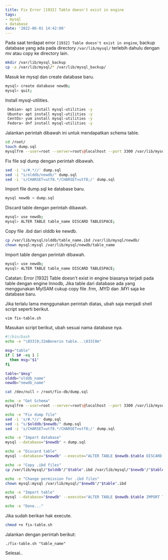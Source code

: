 ```yaml
---
title: Fix Error [1932] Table doesn't exist in engine
tags:
- mysql
- database
date: '2022-06-01 14:42:00'
---
```


Pada saat terdapat error `[1932] Table doesn't exist in engine`, backup database yang ada pada directory `/var/lib/mysql/` terlebih dahulu dengan mv atau copy ke directory lain.

```bash
mkdir /var/lib/mysql_backup
cp -a /var/lib/mysql/* /var/lib/mysql_backup/
```

Masuk ke mysql dan create database baru.

```bash
mysql> create database newdb;
mysql> quit;
```

Install mysql-utilities.

```bash
 Debian> apt install mysql-utilities -y
 Ubuntu> apt install mysql-utilities -y
 CentOs> yum install mysql-utilities -y
 Fedora> dnf install mysql-utilities -y
```

Jalankan perintah dibawah ini untuk mendapatkan schema table.
```bash
cd /root/
touch dump.sql
mysqlfrm --user=root --server=root\@localhost --port 3300 /var/lib/mysql/olddb/table_name.frm > dump.sql
```

Fix file sql dump dengan perintah dibawah.
```bash
sed -i 's/#.*//' dump.sql
sed -i "s/olddb/newdb/" dump.sql
sed -i 's/CHARSET=utf8.*/CHARSET=utf8;/' dump.sql
```

Import file dump.sql ke database baru.
```bash
mysql newdb < dump.sql
```

Discard table dengan perintah dibawah.
```bash
mysql> use newdb;
mysql> ALTER TABLE table_name DISCARD TABLESPACE;
```

Copy file .ibd dari olddb ke newdb.
```bash
cp /var/lib/mysql/olddb/table_name.ibd /var/lib/mysql/newdb/
chown mysql:mysql /var/lib/mysql/newdb/table_name
```

Import table dengan perintah dibawah.
```bash
mysql> use newdb;
mysql> ALTER TABLE table_name DISCARD TABLESPACE;
```

Catatan: Error [1932] Table doesn't exist in engine biasanya terjadi pada table dengan engine Innodb, Jika table dari database ada yang menggunakan MyISAM cukup copy file .frm, .MYD dan .MYI saja ke database baru.

Jika terlalu lama menggunakan perintah diatas, ubah saja menjadi shell script seperti berikut.

```bash
vim fix-table.sh
```

Masukan script berikut, ubah sesuai nama database nya.
```bash
#!/bin/bash
echo -e "\033[0;32mBenerin table...\033[0m"

msg="table"
if [ $# -eq 1 ]
  then msg="$1"
fi

table="$msg"
olddb="olddb_name"
newdb="newdb_name"

cat /dev/null > /root/fix-db/dump.sql

echo -e "Get Schema"
mysqlfrm --user=root --server=root\@localhost --port 3300 /var/lib/mysql/"$olddb"/"$table".frm > dump.sql

echo -e "Fix dump file"
sed -i 's/#.*//' dump.sql
sed -i "s/$olddb/$newdb/" dump.sql
sed -i 's/CHARSET=utf8.*/CHARSET=utf8;/' dump.sql

echo -e "Import database"
mysql --database="$newdb" < dump.sql

echo -e "Discard table"
mysql --database="$newdb" --execute="ALTER TABLE $newdb.$table DISCARD TABLESPACE;"

echo -e "Copy .ibd files"
cp /var/lib/mysql/"$olddb"/"$table".ibd /var/lib/mysql/"$newdb"/"$table".ibd

echo -e "Change permission for .ibd files"
chown mysql:mysql /var/lib/mysql/"$newdb"/"$table".ibd

echo -e "Import table"
mysql --database="$newdb" --execute="ALTER TABLE $newdb.$table IMPORT TABLESPACE;"

echo -e "Done..."
```

Jika sudah berikan hak execute.
```bash
chmod +x fix-table.sh
```

Jalankan dengan perintah berikut:
```
./fix-table.sh "table_name"
```

Selesai..